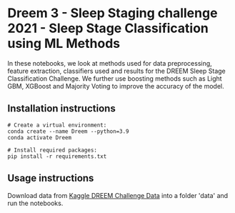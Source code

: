 # Dreem 3 - Sleep Staging challenge 2021 - Sleep Stage Classification using ML Methods

In these notebooks, we look at methods used for data preprocessing, feature extraction, classifiers used and results for the DREEM Sleep Stage Classification Challenge. We further use boosting methods such as Light GBM, XGBoost and Majority Voting to improve the accuracy of the model.

## Installation instructions

```
# Create a virtual environment:
conda create --name Dreem --python=3.9
conda activate Dreem

# Install required packages:
pip install -r requirements.txt
```

## Usage instructions
Download data from [Kaggle DREEM Challenge Data](https://www.kaggle.com/competitions/dreem-3-sleep-staging-challenge-2021/data) into a folder 'data' and run the notebooks.
